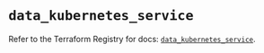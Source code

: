 # `data_kubernetes_service`

Refer to the Terraform Registry for docs: [`data_kubernetes_service`](https://registry.terraform.io/providers/hashicorp/kubernetes/2.36.0/docs/data-sources/service).
